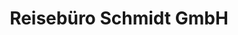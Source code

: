 ---
title: "Reisebüro Schmidt GmbH"
url: /schoeppenstedt/reisebuero-schmidt-gmbh/
shop: Reisebüro
---